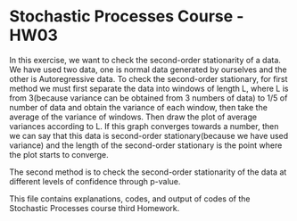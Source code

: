 # Stochastic Processes Course - HW03
In this exercise, we want to check the second-order stationarity of a data. We have used
two data, one is normal data generated by ourselves and the other is Autoregressive data.
To check the second-order stationary, for first method we must first separate the data into
windows of length L, where L is from 3(because variance can be obtained from 3 numbers
of data) to 1/5 of number of data and obtain the variance of each window, then take the
average of the variance of windows. Then draw the plot of average variances according to
L. If this graph converges towards a number, then we can say that this data is second-order
stationary(because we have used variance) and the length of the second-order stationary is
the point where the plot starts to converge.

The second method is to check the second-order stationarity of the data at different levels
of confidence through p-value.


This file contains explanations, codes, and output of codes of the Stochastic Processes course third Homework. 
